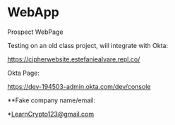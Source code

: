 # WebApp
Prospect WebPage

Testing on an old class project, will integrate with Okta:

https://cipherwebsite.estefaniealvare.repl.co/

Okta Page:

https://dev-194503-admin.okta.com/dev/console

**Fake company name/email:

*LearnCrypto123@gmail.com
